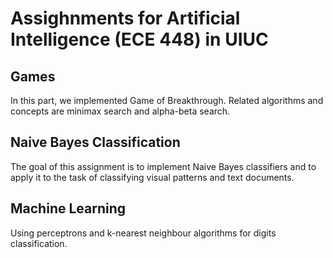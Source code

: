 # Assighnments for Artificial Intelligence (ECE 448) in UIUC
## Games
In this part, we implemented Game of Breakthrough. Related algorithms and concepts are minimax search and alpha-beta search.
## Naive Bayes Classification
The goal of this assignment is to implement Naive Bayes classifiers and to apply it to the task of classifying visual patterns and text documents. 
## Machine Learning
Using perceptrons and k-nearest neighbour algorithms for digits classification.
